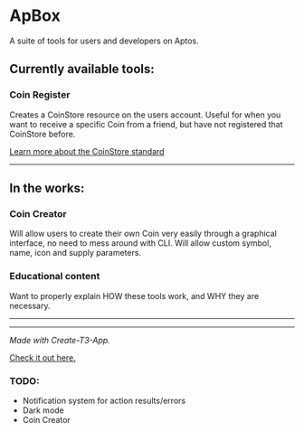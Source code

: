 # ApBox

A suite of tools for users and developers on Aptos.

## Currently available tools:

### Coin Register

Creates a CoinStore resource on the users account. Useful for when you want to receive a specific Coin from a friend, but have not registered that CoinStore before.

[Learn more about the CoinStore standard](https://aptos.dev/concepts/coin-and-token/aptos-coin/#depositing-coins-into-coinstore)

---

## In the works:

### Coin Creator

Will allow users to create their own Coin very easily through a graphical interface, no need to mess around with CLI. Will allow custom symbol, name, icon and supply parameters.

### Educational content

Want to properly explain HOW these tools work, and WHY they are necessary.

---

---

_Made with Create-T3-App._

[Check it out here.](https://github.com/t3-oss/create-t3-app)

### TODO:

- Notification system for action results/errors
- Dark mode
- Coin Creator
